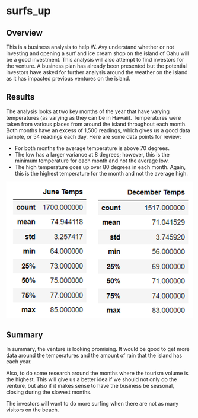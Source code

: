 # surfs_up

## Overview
This is a business analysis to help W. Avy understand whether or not investing and opening a surf and ice cream shop on the island of Oahu will be a good investment. This analysis will also attempt to find investors for the venture. A business plan has already been presented but the potential investors have asked for further analysis around the weather on the island as it has impacted previous ventures on the island.

## Results
The analysis looks at two key months of the year that have varying temperatures (as varying as they can be in Hawaii).
Temperatures were taken from various places from around the island throughout each month. Both months have an excess of 1,500 readings, which gives us a good data sample, or 54 readings each day. Here are some data points for review:

* For both months the average temperature is above 70 degrees.
* The low has a larger variance at 8 degrees; however, this is the minimum temperature for each month and not the average low.
* The high temperature goes up over 80 degrees in each month. Again, this is the highest temperature for the month and not the average high.


![]( surfs_up.png)

## Summary  
In summary, the venture is looking promising. It would be good to get more data around the temperatures and the amount of rain that the island has each year. 

Also, to do some research around the months where the tourism volume is the highest. This will give us a better idea if we should not only do the venture, but also if it makes sense to have the business be seasonal, closing during the slowest months. 

The investors will want to do more surfing when there are not as many visitors on the beach.
